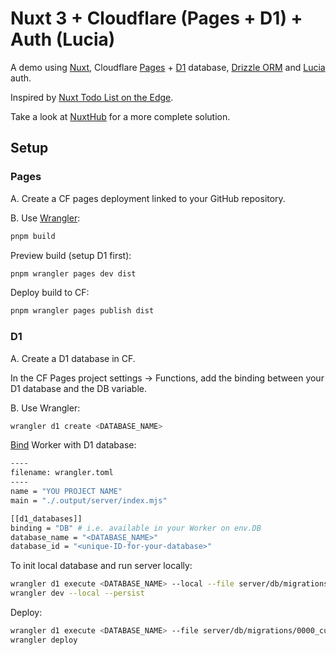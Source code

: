 # Nuxt 3 + Cloudflare (Pages + D1) + Auth (Lucia)

A demo using [Nuxt](https://nuxt.com), Cloudflare [Pages](https://pages.cloudflare.com) + [D1](https://developers.cloudflare.com/d1) database, [Drizzle ORM](https://orm.drizzle.team) and [Lucia](https://lucia-auth.com/?nuxt) auth.

Inspired by [Nuxt Todo List on the Edge](https://github.com/Atinux/nuxt-todos-edge).

Take a look at [NuxtHub](https://github.com/nuxt-hub/core) for a more complete solution.

## Setup

### Pages

A. Create a CF pages deployment linked to your GitHub repository.

B. Use [Wrangler](https://developers.cloudflare.com/workers/wrangler):

```bash
pnpm build
```

Preview build (setup D1 first):

```bash
pnpm wrangler pages dev dist
```

Deploy build to CF:

```bash
pnpm wrangler pages publish dist
```

### D1

A. Create a D1 database in CF.

In the CF Pages project settings -> Functions, add the binding between your D1 database and the DB variable.

B. Use Wrangler:

```bash
wrangler d1 create <DATABASE_NAME>
```

[Bind](https://developers.cloudflare.com/d1/get-started/#4-bind-your-worker-to-your-d1-database) Worker with D1 database:

```bash
----
filename: wrangler.toml
----
name = "YOU PROJECT NAME"
main = "./.output/server/index.mjs"

[[d1_databases]]
binding = "DB" # i.e. available in your Worker on env.DB
database_name = "<DATABASE_NAME>"
database_id = "<unique-ID-for-your-database>"
```

To init local database and run server locally:

```bash
wrangler d1 execute <DATABASE_NAME> --local --file server/db/migrations/0000_cultured_fixer.sql
wrangler dev --local --persist
```

Deploy:

```bash
wrangler d1 execute <DATABASE_NAME> --file server/db/migrations/0000_cultured_fixer.sql
wrangler deploy
```
